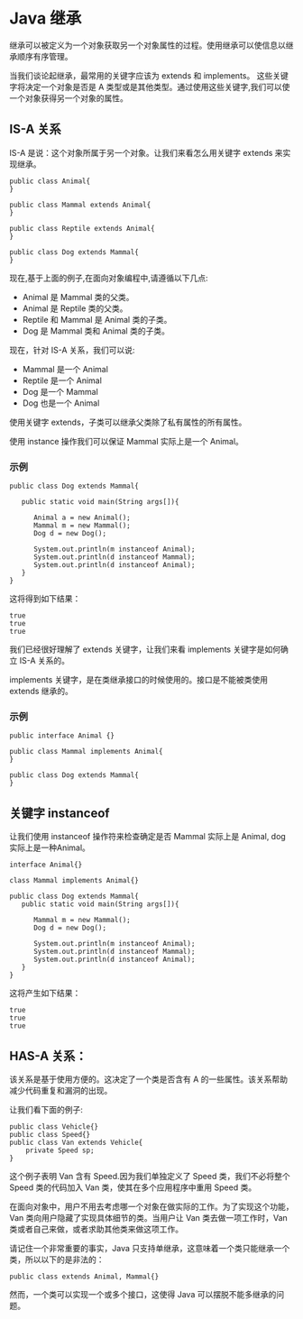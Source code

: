 # Java 继承

继承可以被定义为一个对象获取另一个对象属性的过程。使用继承可以使信息以继承顺序有序管理。

当我们谈论起继承，最常用的关键字应该为 extends 和 implements。
这些关键字将决定一个对象是否是 A 类型或是其他类型。通过使用这些关键字,我们可以使一个对象获得另一个对象的属性。

## IS-A 关系

IS-A 是说：这个对象所属于另一个对象。让我们来看怎么用关键字 extends 来实现继承。

```
public class Animal{
}

public class Mammal extends Animal{
}

public class Reptile extends Animal{
}

public class Dog extends Mammal{
}
```

现在,基于上面的例子,在面向对象编程中,请遵循以下几点:
- Animal 是 Mammal 类的父类。
- Animal 是 Reptile 类的父类。
- Reptile 和 Mammal 是 Animal 类的子类。
- Dog 是 Mammal 类和 Animal 类的子类。

现在，针对 IS-A 关系，我们可以说:
- Mammal 是一个 Animal
- Reptile 是一个 Animal
- Dog 是一个 Mammal
- Dog 也是一个 Animal

使用关键字 extends，子类可以继承父类除了私有属性的所有属性。

使用 instance 操作我们可以保证 Mammal 实际上是一个 Animal。

### 示例

```
public class Dog extends Mammal{

   public static void main(String args[]){

      Animal a = new Animal();
      Mammal m = new Mammal();
      Dog d = new Dog();

      System.out.println(m instanceof Animal);
      System.out.println(d instanceof Mammal);
      System.out.println(d instanceof Animal);
   }
}
``` 

这将得到如下结果：

```
true
true
true
```

我们已经很好理解了 extends 关键字，让我们来看 implements 关键字是如何确立 IS-A 关系的。

implements 关键字，是在类继承接口的时候使用的。接口是不能被类使用 extends 继承的。

### 示例

```
public interface Animal {}

public class Mammal implements Animal{
}

public class Dog extends Mammal{
}
```

## 关键字 instanceof

让我们使用 instanceof 操作符来检查确定是否 Mammal 实际上是 Animal, dog 实际上是一种Animal。

```
interface Animal{}

class Mammal implements Animal{}

public class Dog extends Mammal{
   public static void main(String args[]){

      Mammal m = new Mammal();
      Dog d = new Dog();

      System.out.println(m instanceof Animal);
      System.out.println(d instanceof Mammal);
      System.out.println(d instanceof Animal);
   }
} 
```

这将产生如下结果：

```
true
true
true
```

## HAS-A 关系：

该关系是基于使用方便的。这决定了一个类是否含有 A 的一些属性。该关系帮助减少代码重复和漏洞的出现。

让我们看下面的例子:

```
public class Vehicle{}
public class Speed{}
public class Van extends Vehicle{
	private Speed sp;
} 
```

这个例子表明 Van 含有 Speed.因为我们单独定义了 Speed 类，我们不必将整个 Speed 类的代码加入 Van 类，使其在多个应用程序中重用 Speed 类。


在面向对象中，用户不用去考虑哪一个对象在做实际的工作。为了实现这个功能， Van 类向用户隐藏了实现具体细节的类。当用户让 Van 类去做一项工作时，Van 类或者自己来做，或者求助其他类来做这项工作。

请记住一个非常重要的事实，Java 只支持单继承，这意味着一个类只能继承一个类，所以以下的是非法的：

```
public class extends Animal, Mammal{} 
```

然而，一个类可以实现一个或多个接口，这使得 Java 可以摆脱不能多继承的问题。